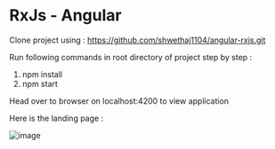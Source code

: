 # RxJs - Angular

Clone project using : https://github.com/shwethaj1104/angular-rxjs.git

Run following commands in root directory of project step by step : 

1. npm install
2. npm start


Head over to browser on localhost:4200 to view application

Here is the landing page :

![image](https://user-images.githubusercontent.com/107784718/192756446-5ce42f7f-9cb5-4900-8cad-69519b620f65.png)

